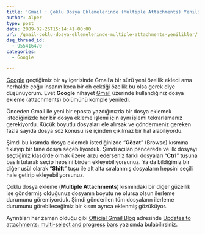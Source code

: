 ```yaml
---
title: 'Gmail : Çoklu Dosya Eklemelerinde (Multiple Attachments) Yenilikler'
author: Alper
type: post
date: 2009-02-26T15:14:41+00:00
url: /gmail-coklu-dosya-eklemelerinde-multiple-attachments-yenilikler/
dsq_thread_id:
  - 955416470
categories:
  - Google

---
```

[Google][1] geçtiğimiz bir ay içerisinde Gmail&#8217;a bir sürü yeni özellik ekledi ama herhalde çoğu insanın koca bir oh çektiği özellik bu olsa gerek diye düşünüyorum. Evet **Google** nihayet [Gmail][2] üzerinde kullandığınız dosya ekleme (attachments) bölümünü komple yeniledi. 

Önceden Gmail ile yeni bir eposta yazdığınızda bir dosya eklemek istediğinizde her bir dosya ekleme işlemi için aynı işlemi tekrarlamanız gerekiyordu. Küçük boyutlu dosyaları ele alırsak ve göndermeniz gereken fazla sayıda dosya söz konusu ise içinden çıkılmaz bir hal alabiliyordu. 

Şimdi bu kısımda dosya eklemek istediğinizde &#8220;**Gözat**&#8221; (Browse) kısmına tıklayıp bir tane dosya seçebiliyorduk. Şimdi açılan pencerede ve ilk dosyayı seçtiğiniz klasörde olmak üzere arzu ederseniz farklı dosyaları &#8220;**Ctrl**&#8221; tuşuna basılı tutarak seçip hepsini birden ekleyebiliyorsunuz. Ya da bildiğimiz bir diğer usül olarak &#8220;**Shift**&#8221; tuşu ile alt alta sıralanmış dosyaların hepsini seçili hale getirip ekleyebiliyorsunuz. 

Çoklu dosya ekleme (**Multiple Attachments**) kısmındaki bir diğer güzellik ise göndermiş olduğunuz dosyanın boyutu ne olursa olsun ilerleme durumunu göremiyorduk. Şimdi gönderilen tüm dosyaların ilerleme durumunu görebileceğimiz bir kısım ayrıca eklenmiş gözüküyor. 

Ayrıntıları her zaman olduğu gibi [Official Gmail Blog][3] adresinde [Updates to attachments: multi-select and progress bars][4] yazısında bulabilirsiniz.

 [1]: https://www.murekkep.org/konu/web-uygulamalari-ve-internet/google
 [2]: https://gmail.com
 [3]: https://gmailblog.blogspot.com/
 [4]: https://gmailblog.blogspot.com/2009/02/updates-to-attachments-multi-select-and.html